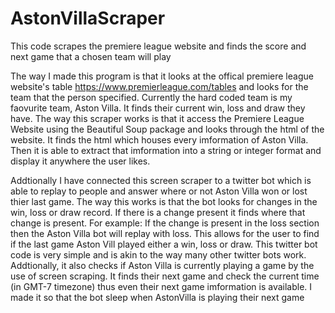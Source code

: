 # AstonVillaScraper
This code scrapes the premiere league website and finds the score and next game that a chosen team will play

The way I made this program is that it looks at the offical premiere league website's table https://www.premierleague.com/tables 
and  looks for the team that the person specified. Currently the hard coded team is my faovurite team, Aston Villa. It finds their current win, loss and draw they have. The way this scraper works is that it access the Premiere League Website using the Beautiful Soup package and looks through the html of the website. It finds the 
html which houses every imformation of Aston Villa. Then it is able to extract that imformation into a string or integer format and display it anywhere the user likes.

Addtionally I have connected this screen scraper to a twitter bot which is able to replay to people and answer where or not Aston Villa won or lost thier last game.
The way this works is that the bot looks for changes in the win, loss or draw record. If there is a change present it finds where that change is present. For example: If the change is present in the loss section then the Aston Villa bot will replay with loss. This allows for the user to find if the last game Aston Vill played either a win, loss or draw. This twitter bot code is very simple and is akin to the way many other twitter bots work. Addtionally, it also checks if Aston Villa is currently playing a game by the use of screen scraping. It finds their next game and check the current time (in GMT-7 timezone) thus even their next game imformation is available. I made it so that the bot sleep when AstonVilla is playing their next game 
